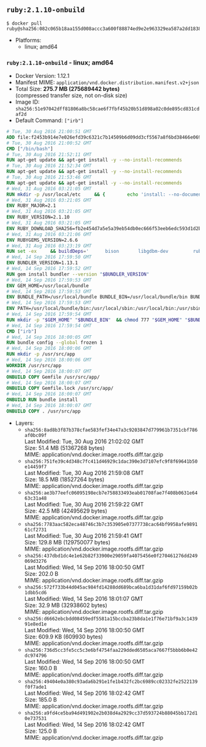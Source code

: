 ## `ruby:2.1.10-onbuild`

```console
$ docker pull ruby@sha256:082c065b18aa155d008accc3a600f88874ed9e2e963329ea587a2dd1838f8351
```

-	Platforms:
	-	linux; amd64

### `ruby:2.1.10-onbuild` - linux; amd64

-	Docker Version: 1.12.1
-	Manifest MIME: `application/vnd.docker.distribution.manifest.v2+json`
-	Total Size: **275.7 MB (275689442 bytes)**  
	(compressed transfer size, not on-disk size)
-	Image ID: `sha256:51e97042dff81806a8bc58cae6f7fbf45b20b51d898a02c0de895cd831cdaf2d`
-	Default Command: `["irb"]`

```dockerfile
# Tue, 30 Aug 2016 21:00:51 GMT
ADD file:f2453b914e7e026efd39c6321c7b14509b6d09dd3cf5567a8f6bd38466e06954 in / 
# Tue, 30 Aug 2016 21:00:52 GMT
CMD ["/bin/bash"]
# Tue, 30 Aug 2016 21:52:11 GMT
RUN apt-get update && apt-get install -y --no-install-recommends 		ca-certificates 		curl 		wget 	&& rm -rf /var/lib/apt/lists/*
# Tue, 30 Aug 2016 21:52:34 GMT
RUN apt-get update && apt-get install -y --no-install-recommends 		bzr 		git 		mercurial 		openssh-client 		subversion 				procps 	&& rm -rf /var/lib/apt/lists/*
# Tue, 30 Aug 2016 21:53:46 GMT
RUN apt-get update && apt-get install -y --no-install-recommends 		autoconf 		automake 		bzip2 		file 		g++ 		gcc 		imagemagick 		libbz2-dev 		libc6-dev 		libcurl4-openssl-dev 		libdb-dev 		libevent-dev 		libffi-dev 		libgeoip-dev 		libglib2.0-dev 		libjpeg-dev 		libkrb5-dev 		liblzma-dev 		libmagickcore-dev 		libmagickwand-dev 		libmysqlclient-dev 		libncurses-dev 		libpng-dev 		libpq-dev 		libreadline-dev 		libsqlite3-dev 		libssl-dev 		libtool 		libwebp-dev 		libxml2-dev 		libxslt-dev 		libyaml-dev 		make 		patch 		xz-utils 		zlib1g-dev 	&& rm -rf /var/lib/apt/lists/*
# Wed, 31 Aug 2016 03:21:05 GMT
RUN mkdir -p /usr/local/etc 	&& { 		echo 'install: --no-document'; 		echo 'update: --no-document'; 	} >> /usr/local/etc/gemrc
# Wed, 31 Aug 2016 03:21:05 GMT
ENV RUBY_MAJOR=2.1
# Wed, 31 Aug 2016 03:21:05 GMT
ENV RUBY_VERSION=2.1.10
# Wed, 31 Aug 2016 03:21:05 GMT
ENV RUBY_DOWNLOAD_SHA256=fb2e454d7a5e5a39eb54db0ec666f53eeb6edc593d1d2b970ae4d150b831dd20
# Wed, 31 Aug 2016 03:21:06 GMT
ENV RUBYGEMS_VERSION=2.6.6
# Wed, 31 Aug 2016 03:23:19 GMT
RUN set -ex 	&& buildDeps=' 		bison 		libgdbm-dev 		ruby 	' 	&& apt-get update 	&& apt-get install -y --no-install-recommends $buildDeps 	&& rm -rf /var/lib/apt/lists/* 	&& curl -fSL -o ruby.tar.gz "http://cache.ruby-lang.org/pub/ruby/$RUBY_MAJOR/ruby-$RUBY_VERSION.tar.gz" 	&& echo "$RUBY_DOWNLOAD_SHA256 *ruby.tar.gz" | sha256sum -c - 	&& mkdir -p /usr/src/ruby 	&& tar -xzf ruby.tar.gz -C /usr/src/ruby --strip-components=1 	&& rm ruby.tar.gz 	&& cd /usr/src/ruby 	&& { echo '#define ENABLE_PATH_CHECK 0'; echo; cat file.c; } > file.c.new && mv file.c.new file.c 	&& autoconf 	&& ./configure --disable-install-doc 	&& make -j"$(nproc)" 	&& make install 	&& apt-get purge -y --auto-remove $buildDeps 	&& gem update --system $RUBYGEMS_VERSION 	&& rm -r /usr/src/ruby
# Wed, 14 Sep 2016 17:59:50 GMT
ENV BUNDLER_VERSION=1.13.1
# Wed, 14 Sep 2016 17:59:52 GMT
RUN gem install bundler --version "$BUNDLER_VERSION"
# Wed, 14 Sep 2016 17:59:53 GMT
ENV GEM_HOME=/usr/local/bundle
# Wed, 14 Sep 2016 17:59:53 GMT
ENV BUNDLE_PATH=/usr/local/bundle BUNDLE_BIN=/usr/local/bundle/bin BUNDLE_SILENCE_ROOT_WARNING=1 BUNDLE_APP_CONFIG=/usr/local/bundle
# Wed, 14 Sep 2016 17:59:53 GMT
ENV PATH=/usr/local/bundle/bin:/usr/local/sbin:/usr/local/bin:/usr/sbin:/usr/bin:/sbin:/bin
# Wed, 14 Sep 2016 17:59:54 GMT
RUN mkdir -p "$GEM_HOME" "$BUNDLE_BIN" 	&& chmod 777 "$GEM_HOME" "$BUNDLE_BIN"
# Wed, 14 Sep 2016 17:59:54 GMT
CMD ["irb"]
# Wed, 14 Sep 2016 18:00:05 GMT
RUN bundle config --global frozen 1
# Wed, 14 Sep 2016 18:00:06 GMT
RUN mkdir -p /usr/src/app
# Wed, 14 Sep 2016 18:00:06 GMT
WORKDIR /usr/src/app
# Wed, 14 Sep 2016 18:00:07 GMT
ONBUILD COPY Gemfile /usr/src/app/
# Wed, 14 Sep 2016 18:00:07 GMT
ONBUILD COPY Gemfile.lock /usr/src/app/
# Wed, 14 Sep 2016 18:00:07 GMT
ONBUILD RUN bundle install
# Wed, 14 Sep 2016 18:00:07 GMT
ONBUILD COPY . /usr/src/app
```

-	Layers:
	-	`sha256:8ad8b3f87b378cfae583fef34e47a3c9203847d779961b7351cbf786af0bc09f`  
		Last Modified: Tue, 30 Aug 2016 21:02:02 GMT  
		Size: 51.4 MB (51367268 bytes)  
		MIME: application/vnd.docker.image.rootfs.diff.tar.gzip
	-	`sha256:751fe39c4d348c7fc411d46929c1dac390e3d7107efc9f8f69641b50e14459f7`  
		Last Modified: Tue, 30 Aug 2016 21:59:08 GMT  
		Size: 18.5 MB (18527264 bytes)  
		MIME: application/vnd.docker.image.rootfs.diff.tar.gzip
	-	`sha256:ae3b77eefc06095198ecb7e758833493eab01708fae7f408b0631e6463c31a48`  
		Last Modified: Tue, 30 Aug 2016 21:59:22 GMT  
		Size: 42.5 MB (42495629 bytes)  
		MIME: application/vnd.docker.image.rootfs.diff.tar.gzip
	-	`sha256:7783aac582eca48746c3b7c353905e07377738cac64bf9958afe989161cf2731`  
		Last Modified: Tue, 30 Aug 2016 21:59:41 GMT  
		Size: 129.8 MB (129750077 bytes)  
		MIME: application/vnd.docker.image.rootfs.diff.tar.gzip
	-	`sha256:437dbd1dc4e1e62b82f33900e29059fa4075456e0f270461276dd249069d3276`  
		Last Modified: Wed, 14 Sep 2016 18:00:50 GMT  
		Size: 202.0 B  
		MIME: application/vnd.docker.image.rootfs.diff.tar.gzip
	-	`sha256:572f733b44d045ac984fd14288dd689bca6ba1d31daf6fd97159b02b1dbb5cd6`  
		Last Modified: Wed, 14 Sep 2016 18:01:07 GMT  
		Size: 32.9 MB (32938602 bytes)  
		MIME: application/vnd.docker.image.rootfs.diff.tar.gzip
	-	`sha256:d6662ebcbdd08459edf5581a15bccba23b8da1e1f76e71bf9a3c143991e8ed1e`  
		Last Modified: Wed, 14 Sep 2016 18:00:50 GMT  
		Size: 609.9 KB (609930 bytes)  
		MIME: application/vnd.docker.image.rootfs.diff.tar.gzip
	-	`sha256:736d5cc3fe5cc5c3e6bf4754faa229dded6505aca7667f5bbb6b0e42dc974796`  
		Last Modified: Wed, 14 Sep 2016 18:00:50 GMT  
		Size: 160.0 B  
		MIME: application/vnd.docker.image.rootfs.diff.tar.gzip
	-	`sha256:49404e0a380c93ada6b291e1fe1b432fc2bc6989cc02332fe2522139f0f7ade1`  
		Last Modified: Wed, 14 Sep 2016 18:02:42 GMT  
		Size: 185.0 B  
		MIME: application/vnd.docker.image.rootfs.diff.tar.gzip
	-	`sha256:a9fd4ce5ba94d491902e2b038d4a2929cc37d593724b88045bb172d10e737531`  
		Last Modified: Wed, 14 Sep 2016 18:02:42 GMT  
		Size: 125.0 B  
		MIME: application/vnd.docker.image.rootfs.diff.tar.gzip
